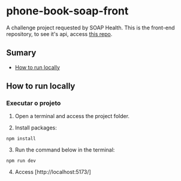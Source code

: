 # phone-book-soap-front
A challenge project requested by SOAP Health.
This is the front-end repository, to see it's api, access [this repo](#https://github.com/junodluk/phone-book-soap-api).

## Sumary
- [How to run locally](#how-to-run-locally)

## How to run locally

### Executar o projeto
1. Open a terminal and access the project folder.

2. Install packages: 
```
npm install
```

3. Run the command below in the terminal: 
```
npm run dev
```

4. Access [http://localhost:5173/]
